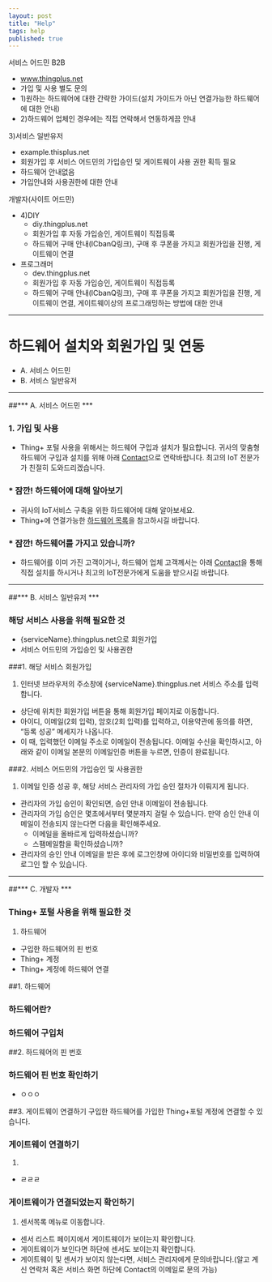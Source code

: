 ```yaml
---
layout: post
title: "Help"
tags: help
published: true
---
```

서비스 어드민 B2B
- www.thingplus.net
- 가입 및 사용 별도 문의
- 1)원하는 하드웨어에 대한 간략한 가이드(설치 가이드가 아닌 연결가능한 하드웨어에 대한 안내)
- 2)하드웨어 업체인 경우에는 직접 연락해서 연동하게끔 안내

3)서비스 일반유저
- example.thisplus.net
- 회원가입 후 서비스 어드민의 가입승인 및 게이트웨이 사용 권한 획득 필요  
- 하드웨어 안내없음
- 가입안내와 사용권한에 대한 안내

개발자(사이트 어드민)
- 4)DIY
  - diy.thingplus.net
  - 회원가입 후 자동 가입승인, 게이트웨이 직접등록
  - 하드웨어 구매 안내(ICbanQ링크), 구매 후 쿠폰을 가지고 회원가입을 진행, 게이트웨이 연결
- 프로그래머
  - dev.thingplus.net
  - 회원가입 후 자동 가입승인, 게이트웨이 직접등록
  - 하드웨어 구매 안내(ICbanQ링크), 구매 후 쿠폰을 가지고 회원가입을 진행, 게이트웨이 연결, 게이트웨이상의 프로그래밍하는 방법에 대한 안내




---
# 하드웨어 설치와 회원가입 및 연동
* A. 서비스 어드민
* B. 서비스 일반유저

---


##*** A. 서비스 어드민 ***
### 1. 가입 및 사용
* Thing+ 포털 사용을 위해서는 하드웨어 구입과 설치가 필요합니다. 귀사의 맞춤형 하드웨어 구입과 설치를 위해 아래 [Contact]()으로 연락바랍니다. 최고의 IoT 전문가가 친절히 도와드리겠습니다.


### * 잠깐! 하드웨어에 대해 알아보기
* 귀사의 IoT서비스 구축을 위한 하드웨어에 대해 알아보세요.
* Thing+에 연결가능한 [하드웨어 목록]()을 참고하시길 바랍니다.

### * 잠깐! 하드웨어를 가지고 있습니까?
* 하드웨어를 이미 가진 고객이거나, 하드웨어 업체 고객께서는 아래 [Contact]()을 통해 직접 설치를 하시거나 최고의 IoT전문가에게 도움을 받으시길 바랍니다.

---

##*** B. 서비스 일반유저 ***

### 해당 서비스 사용을 위해 필요한 것

* {serviceName}.thingplus.net으로 회원가입
* 서비스 어드민의 가입승인 및 사용권한

###1. 해당 서비스 회원가입

  1. 인터넷 브라우저의 주소창에 {serviceName}.thingplus.net 서비스 주소를 입력합니다.
  * 상단에 위치한 회원가입 버튼을 통해 회원가입 페이지로 이동합니다.
  * 아이디, 이메일(2회 입력), 암호(2회 입력)를 입력하고, 이용약관에 동의를 하면, “등록 성공” 메세지가 나옵니다.
  * 이 때, 입력했던 이메일 주소로 이메일이 전송됩니다. 이메일 수신을 확인하시고, 아래와 같이 이메일 본문의 이메일인증 버튼을 누르면, 인증이 완료됩니다.

###2. 서비스 어드민의 가입승인 및 사용권한

1. 이메일 인증 성공 후, 해당 서비스 관리자의 가입 승인 절차가 이뤄지게 됩니다.
* 관리자의 가입 승인이 확인되면, 승인 안내 이메일이 전송됩니다.
* 관리자의 가입 승인은 몇초에서부터 몇분까지 걸릴 수 있습니다. 만약 승인 안내 이메일이 전송되지 않는다면 다음을 확인해주세요.
  * 이메일을 올바르게 입력하셨습니까?
  * 스팸메일함을 확인하셨습니까?
* 관리자의 승인 안내 이메일을 받은 후에 로그인창에 아이디와 비밀번호를 입력하여 로그인 할 수 있습니다.

---

##*** C. 개발자 ***



### Thing+ 포털 사용을 위해 필요한 것

  1. 하드웨어
  * 구입한 하드웨어의 핀 번호
  * Thing+ 계정
  * Thing+ 계정에 하드웨어 연결

##1. 하드웨어


### 하드웨어란?

### 하드웨어 구입처


##2. 하드웨어의 핀 번호

### 하드웨어 핀 번호 확인하기
* ㅇㅇㅇ


##3. 게이트웨이 연결하기
구입한 하드웨어를 가입한 Thing+포털 계정에 연결할 수 있습니다.

### 게이트웨이 연결하기
  1.
  * ㄹㄹㄹ

### 게이트웨이가 연결되었는지 확인하기
  1. 센서목록 메뉴로 이동합니다.
  * 센서 리스트 페이지에서 게이트웨이가 보이는지 확인합니다.
  * 게이트웨이가 보인다면 하단에 센서도 보이는지 확인합니다.
  * 게이트웨이 및 센서가 보이지 않는다면, 서비스 관리자에게 문의바랍니다.(알고 계신 연락처 혹은 서비스 화면 하단에 Contact의 이메일로 문의 가능)
